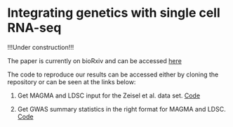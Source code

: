 # Integrating genetics with single cell RNA-seq

!!!Under construction!!!

The paper is currently on bioRxiv and can be accessed [here](https://www.biorxiv.org/content/10.1101/528463v1)

The code to reproduce our results can be accessed either by cloning the repository or can be seen at the links below:

1) Get MAGMA and LDSC input for the Zeisel et al. data set. [Code](Code_Paper/Code_Zeisel/get_Zeisel_input.md)

2) Get GWAS summary statistics in the right format for MAGMA and LDSC. [Code](Code_Paper/Code_GWAS/get_GWAS_input.md)